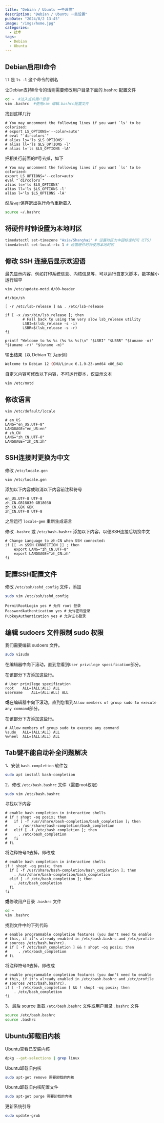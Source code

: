 ```yaml
---
title: "Debian / Ubuntu 一些设置"
description: "Debian / Ubuntu 一些设置"
pubDate: "2024/8/2 13:45"
image: "/imgs/home.jpg"
categories:
  - 技术
tags:
  - Debian
  - Ubuntu
---
```


## Debian启用ll命令

`ll` 是 `ls -l` 这个命令的别名

让Debian支持ll命令的话则需要修改用户目录下面的.bashrc 配置文件

```bash
cd ~  #进入当前用户目录
vim .bashrc  #使用vim 编辑.bashrc配置文件
```

找到这样几行

```vim
# You may uncomment the following lines if you want `ls' to be colorized:
# export LS_OPTIONS='--color=auto'
# eval "`dircolors`"
# alias ls='ls $LS_OPTIONS'
# alias ll='ls $LS_OPTIONS -l'
# alias l='ls $LS_OPTIONS -lA' 
```

把相关行前面的#号去掉，如下

```vim
# You may uncomment the following lines if you want `ls' to be colorized:
export LS_OPTIONS='--color=auto'
eval "`dircolors`"
alias ls='ls $LS_OPTIONS'
alias ll='ls $LS_OPTIONS -l'
alias l='ls $LS_OPTIONS -lA'
```

然后```wq!```保存退出执行命令重新载入

```bash
source ~/.bashrc
```

## 将硬件时钟设置为本地时区

```bash
timedatectl set-timezone "Asia/Shanghai" # 设置时区为中国标准时间（CTS）
timedatectl set-local-rtc 1 # 设置硬件时钟使用本地时区
```

## 修改 SSH 连接后显示欢迎语

最先显示内容，例如打印系统信息、内核信息等，可以运行自定义脚本，数字越小运行越早

```bash
vim /etc/update-motd.d/00-header 
```

```vim
#!/bin/sh

[ -r /etc/lsb-release ] && . /etc/lsb-release

if [ -x /usr/bin/lsb_release ]; then
        # Fall back to using the very slow lsb_release utility
        LSBI=$(lsb_release -s -i)
        LSBR=$(lsb_release -s -r)
fi

printf "Welcome to %s %s (%s %s %s)\n" "$LSBI" "$LSBR" "$(uname -o)" "$(uname -r)" "$(uname -m)"
```

输出结果（以 Debian 12 为示例）

```bash
Welcome to Debian 12 (GNU/Linux 6.1.0-23-amd64 x86_64)
```

自定义内容可修改以下内容，不可运行脚本，仅显示文本

```bash 
vim /etc/motd
```

## 修改语言

```bash
vim /etc/default/locale
```

```vim
# en_US
LANG="en_US.UTF-8"
LANGUAGE="en_US:en" 
# zh_CN
LANG="zh_CN.UTF-8"
LANGUAGE="zh_CN:zh" 
```

## SSH连接时更换为中文

修改 ```/etc/locale.gen```

```bash
vim /etc/locale.gen
```

添加以下内容或取消以下内容前注释符号

```vim
en_US.UTF-8 UTF-8
zh_CN.GB18030 GB18030
zh_CN.GBK GBK
zh_CN.UTF-8 UTF-8
``` 

之后运行 ```locale-gen``` 重新生成语言

修改 ```.bashrc``` 或 ```/etc/bash.bashrc``` 添加以下内容，以便SSH连接后切换中文

```vim 
# Change Language to zh-CN when SSH connected:
if [[ -n $SSH_CONNECTION ]] ; then
    export LANG="zh_CN.UTF-8"
    export LANGUAGE="zh_CN:zh"
fi
```

## 配置SSH配置文件

修改 ```/etc/ssh/sshd_config``` 文件，添加

```bash
sudo vim /etc/ssh/sshd_config
```

```vim
PermitRootLogin yes # 允许 root 登录
PasswordAuthentication yes # 允许密码登录
PubkeyAuthentication yes # 允许证书登录
```

## 编辑 sudoers 文件限制 sudo 权限

我们需要编辑 sudoers 文件。

```bash
sudo visudo
```
在编辑器中向下滚动，直到您看到```User privilege specification```部分。

在该部分下方添加这些行。

```vim
# User privilege specification
root    ALL=(ALL:ALL) ALL
username    ALL=(ALL:ALL) ALL
```

**或**在编辑器中向下滚动，直到您看到```Allow members of group sudo to execute any command```部分。

在该部分下方添加这些行。

```vim
# Allow members of group sudo to execute any command
%sudo	ALL=(ALL:ALL) ALL
%wheel	ALL=(ALL:ALL) ALL
```

## Tab键不能自动补全问题解决

1、安装 ```bash-completion``` 软件包

```bash
sudo apt install bash-completion
```

2、修改 ```/etc/bash.bashrc``` 文件（需要root权限）

```bash
sudo vim /etc/bash.bashrc  
```
寻找以下内容

```vim
# enable bash completion in interactive shells
# if ! shopt -oq posix; then
#   if [ -f /usr/share/bash-completion/bash_completion ]; then
#     . /usr/share/bash-completion/bash_completion
#   elif [ -f /etc/bash_completion ]; then
#     . /etc/bash_completion
#   fi
# fi
```
将注释符号#去掉，即改成

```vim
# enable bash completion in interactive shells
if ! shopt -oq posix; then
  if [ -f /usr/share/bash-completion/bash_completion ]; then
    . /usr/share/bash-completion/bash_completion
  elif [ -f /etc/bash_completion ]; then
    . /etc/bash_completion
  fi
fi
```

**或**修改用户目录 ```.bashrc``` 文件

```bash 
cd ~ 
vim .bashrc
```

找到文件中的下列代码

```vim
# enable programmable completion features (you don't need to enable
# this, if it's already enabled in /etc/bash.bashrc and /etc/profile
# sources /etc/bash.bashrc).
# if [ -f /etc/bash_completion ] && ! shopt -oq posix; then
#     . /etc/bash_completion
# fi
```
将注释符号#去掉，即改成

```vim
# enable programmable completion features (you don't need to enable
# this, if it's already enabled in /etc/bash.bashrc and /etc/profile
# sources /etc/bash.bashrc).
if [ -f /etc/bash_completion ] && ! shopt -oq posix; then
    . /etc/bash_completion
fi
```

3、最后 source 重载 ```/etc/bash.bashrc``` 文件或用户目录 ```.bashrc``` 文件

```bash
source /etc/bash.bashrc
source .bashrc
```
## Ubuntu卸载旧内核

Ubuntu查看已安装内核

```bash
dpkg --get-selections | grep linux 
```

Ubuntu卸载旧内核

```bash
sudo apt-get remove 需要卸载的内核
```

Ubuntu卸载旧内核配置文件

```bash
sudo apt-get purge 需要卸载的内核 
```

更新系统引导

```bash
sudo update-grub 
```
